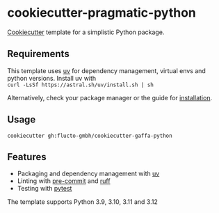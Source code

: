 # cookiecutter-pragmatic-python

[Cookiecutter] template for a simplistic Python package.

[cookiecutter]: https://github.com/audreyr/cookiecutter

## Requirements

This template uses [uv] for dependency management, virtual envs and python versions.
Install uv with  
`curl -LsSf https://astral.sh/uv/install.sh | sh`

Alternatively, check your package manager or the guide for [installation](https://docs.astral.sh/uv/getting-started/installation/).

## Usage

```console
cookiecutter gh:flucto-gmbh/cookiecutter-gaffa-python
```

## Features

<!-- features-begin -->

- Packaging and dependency management with [uv]
- Linting with [pre-commit] and [ruff]
- Testing with [pytest]

The template supports Python 3.9, 3.10, 3.11 and 3.12

[ruff]: http://docs.astral.sh/ruff
[uv]: https://docs.astral.sh/uv/
[pre-commit]: https://pre-commit.com/
[pypi]: https://pypi.org/
[pytest]: https://docs.pytest.org/en/latest/
[read the docs]: https://readthedocs.org/

<!-- features-end -->
